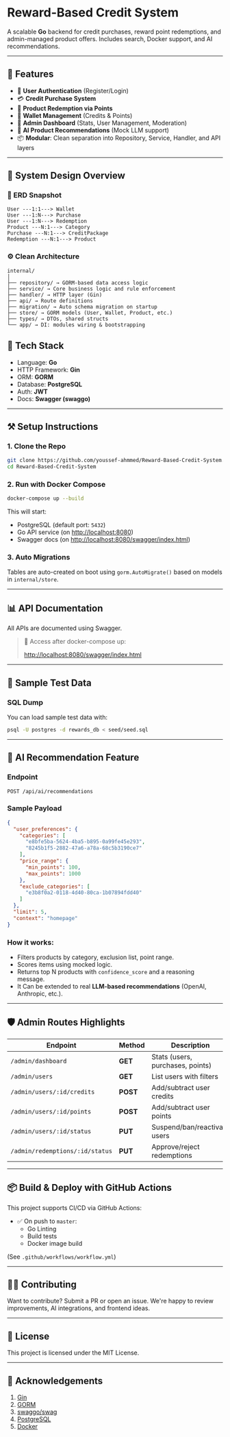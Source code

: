 # Reward-Based Credit System

A scalable **Go** backend for credit purchases, reward point redemptions, and admin-managed product offers. Includes
search, Docker support, and AI recommendations.

---

## 🚀 Features

- 🧾 **User Authentication** (Register/Login)
- 💳 **Credit Purchase System**
- 🎁 **Product Redemption via Points**
- 🏦 **Wallet Management** (Credits & Points)
- 🛒 **Admin Dashboard** (Stats, User Management, Moderation)
- 🧠 **AI Product Recommendations** (Mock LLM support)
- 📦 **Modular**: Clean separation into Repository, Service, Handler, and API layers

---

## 📐 System Design Overview

### 📘 ERD Snapshot

```text
User ---1:1---> Wallet
User ---1:N---> Purchase
User ---1:N---> Redemption
Product ---N:1---> Category
Purchase ---N:1---> CreditPackage
Redemption ---N:1---> Product
```

### ⚙️ Clean Architecture

```text
internal/
│
├── repository/ → GORM-based data access logic
├── service/ → Core business logic and rule enforcement
├── handler/ → HTTP layer (Gin)
├── api/ → Route definitions
├── migration/ → Auto schema migration on startup
├── store/ → GORM models (User, Wallet, Product, etc.)
├── types/ → DTOs, shared structs
└── app/ → DI: modules wiring & bootstrapping
```

## 🧰 Tech Stack

- Language: **Go**
- HTTP Framework: **Gin**
- ORM: **GORM**
- Database: **PostgreSQL**
- Auth: **JWT**
- Docs: **Swagger (swaggo)**

---

## ⚒️ Setup Instructions

### 1. Clone the Repo

```bash
git clone https://github.com/youssef-ahmmed/Reward-Based-Credit-System.git
cd Reward-Based-Credit-System
```

### 2. Run with Docker Compose

```bash
docker-compose up --build
```

This will start:

- PostgreSQL (default port: `5432`)
- Go API service (on [http://localhost:8080](http://localhost:8080/swagger/index.html))
- Swagger docs (on [http://localhost:8080/swagger/index.html](http://localhost:8080/swagger/index.html))

### 3. Auto Migrations

Tables are auto-created on boot using `gorm.AutoMigrate()` based on models in `internal/store`.

---

## 📊 API Documentation

All APIs are documented using Swagger.

> 🔗 Access after docker-compose up:
>
> [http://localhost:8080/swagger/index.html](http://localhost:8080/swagger/index.html)


---

## 🧪 Sample Test Data

### SQL Dump

You can load sample test data with:

```bash
psql -U postgres -d rewards_db < seed/seed.sql
```

---

## 🧠 AI Recommendation Feature

### Endpoint

```POST /api/ai/recommendations```

### Sample Payload

```json
{
  "user_preferences": {
    "categories": [
      "e8bfe5ba-5624-4ba5-b895-0a99fe45e293",
      "8245b1f5-2882-47a6-a78a-68c5b3190ce7"
    ],
    "price_range": {
      "min_points": 100,
      "max_points": 1000
    },
    "exclude_categories": [
      "e3b8f0a2-0118-4d40-80ca-1b07894fdd40"
    ]
  },
  "limit": 5,
  "context": "homepage"
}
```

### How it works:

* Filters products by category, exclusion list, point range.
* Scores items using mocked logic.
* Returns top N products with `confidence_score` and a reasoning message.
* It Can be extended to real **LLM-based recommendations** (OpenAI, Anthropic, etc.).

---

## 🛡️ Admin Routes Highlights

| Endpoint                        | Method   | Description                      |
|---------------------------------|----------|----------------------------------|
| `/admin/dashboard`              | **GET**  | Stats (users, purchases, points) |
| `/admin/users`                  | **GET**  | List users with filters          |
| `/admin/users/:id/credits`      | **POST** | Add/subtract user credits        |
| `/admin/users/:id/points`       | **POST** | Add/subtract user points         |
| `/admin/users/:id/status`       | **PUT**  | Suspend/ban/reactivate users     |
| `/admin/redemptions/:id/status` | **PUT**  | Approve/reject redemptions       |

---

## 📦 Build & Deploy with GitHub Actions

This project supports CI/CD via GitHub Actions:

- ✅ On push to `master`:
    * Go Linting
    * Build tests
    * Docker image build

(See `.github/workflows/workflow.yml`)

---

## 🧑‍💻 Contributing

Want to contribute? Submit a PR or open an issue. We're happy to review improvements, AI integrations, and frontend
ideas.

---

## 📄 License

This project is licensed under the MIT License.

---

## 🙏 Acknowledgements

1. [Gin](https://github.com/gin-gonic/gin)
2. [GORM](https://gorm.io/)
3. [swaggo/swag](https://github.com/swaggo/swag)
4. [PostgreSQL](https://www.postgresql.org/)
5. [Docker](https://www.docker.com/)